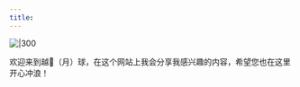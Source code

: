 ```yaml
---
title:
---
```

![|300](https://picgoyue.oss-cn-hangzhou.aliyuncs.com/Terryue_A_black-haired_boy_in_shorts_and_a_T-shirt_was_on_a_hil_bdbcac3d-cf2c-4eac-b342-cd20ee692148.png)

欢迎来到越🌙（月）球，在这个网站上我会分享我感兴趣的内容，希望您也在这里开心冲浪！